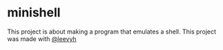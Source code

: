# minishell

This project is about making a program that emulates a shell.
This project was made with [@leevyh](https://github.com/leevyh)

<!-- 
### Mandatory

- **Prompt** : OK
- **Historique** : OK
- **Stock PATH/env** : OK
- **Variable Globale** : OK
- **Guillemets** : 
	- Pas interpreter guillemets non fermes en \ ou ;
	- Gerer '
	- Gerer "
- **Redirections** : OK
- **|** : OK
- **Stocker variables environment** : OK
- **$?** : OK
- **Signaux d'arret** Gérer ctrl-C, ctrl-D et ctrl-\ 
	- Ctrl-C
		- (while typing, before hiting enter) : newline OK
		- (in the middle of cmd) : closes cmd + newline OK
	- Ctrl-D 
		- (while typing, before hiting enter) : nothing happens OK
		- (in the middle of cmd) : closes cmd + newline OK
	- Ctrl-\ 
		- (while typing, before hiting enter) : nothing happens OK
		- (in the middle of cmd) : OK
	
- **BUILTINS** :
	- echo et l’option -n
	- cd uniquement avec un chemin relatif ou absolu
	- pwd sans aucune option
	- export sans aucune option
	- unset sans aucune option
	- env sans aucune option ni argument
	- exit sans aucune option -->
